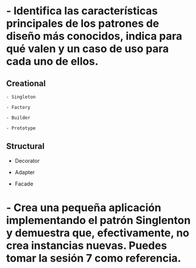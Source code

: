 # - Identifica las características principales de los patrones de diseño más conocidos, indica para qué valen y un caso de uso para cada uno de ellos.
 
  ## Creational 

    - Singleton

    - Factory

    - Builder

    - Prototype

  ## Structural 

   - Decorator

   - Adapter

   - Facade
   

# - Crea una pequeña aplicación implementando el patrón Singlenton y demuestra que, efectivamente, no crea instancias nuevas. Puedes tomar la sesión 7 como referencia.
